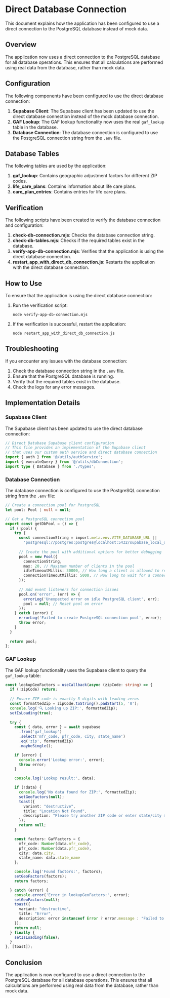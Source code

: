 # Direct Database Connection

This document explains how the application has been configured to use a direct connection to the PostgreSQL database instead of mock data.

## Overview

The application now uses a direct connection to the PostgreSQL database for all database operations. This ensures that all calculations are performed using real data from the database, rather than mock data.

## Configuration

The following components have been configured to use the direct database connection:

1. **Supabase Client**: The Supabase client has been updated to use the direct database connection instead of the mock database connection.
2. **GAF Lookup**: The GAF lookup functionality now uses the real `gaf_lookup` table in the database.
3. **Database Connection**: The database connection is configured to use the PostgreSQL connection string from the `.env` file.

## Database Tables

The following tables are used by the application:

1. **gaf_lookup**: Contains geographic adjustment factors for different ZIP codes.
2. **life_care_plans**: Contains information about life care plans.
3. **care_plan_entries**: Contains entries for life care plans.

## Verification

The following scripts have been created to verify the database connection and configuration:

1. **check-db-connection.mjs**: Checks the database connection string.
2. **check-db-tables.mjs**: Checks if the required tables exist in the database.
3. **verify-app-db-connection.mjs**: Verifies that the application is using the direct database connection.
4. **restart_app_with_direct_db_connection.js**: Restarts the application with the direct database connection.

## How to Use

To ensure that the application is using the direct database connection:

1. Run the verification script:
   ```
   node verify-app-db-connection.mjs
   ```

2. If the verification is successful, restart the application:
   ```
   node restart_app_with_direct_db_connection.js
   ```

## Troubleshooting

If you encounter any issues with the database connection:

1. Check the database connection string in the `.env` file.
2. Ensure that the PostgreSQL database is running.
3. Verify that the required tables exist in the database.
4. Check the logs for any error messages.

## Implementation Details

### Supabase Client

The Supabase client has been updated to use the direct database connection:

```typescript
// Direct Database Supabase client configuration
// This file provides an implementation of the Supabase client
// that uses our custom auth service and direct database connection
import { auth } from '@/utils/authService';
import { executeQuery } from '@/utils/dbConnection';
import type { Database } from './types';
```

### Database Connection

The database connection is configured to use the PostgreSQL connection string from the `.env` file:

```typescript
// Create a connection pool for PostgreSQL
let pool: Pool | null = null;

// Get a PostgreSQL connection pool
export const getDbPool = () => {
  if (!pool) {
    try {
      const connectionString = import.meta.env.VITE_DATABASE_URL || 
        'postgresql://postgres:postgres@localhost:5432/supabase_local_db';
      
      // Create the pool with additional options for better debugging
      pool = new Pool({
        connectionString,
        max: 20, // Maximum number of clients in the pool
        idleTimeoutMillis: 30000, // How long a client is allowed to remain idle before being closed
        connectionTimeoutMillis: 5000, // How long to wait for a connection to become available
      });
      
      // Add event listeners for connection issues
      pool.on('error', (err) => {
        errorLog('Unexpected error on idle PostgreSQL client', err);
        pool = null; // Reset pool on error
      });
    } catch (error) {
      errorLog('Failed to create PostgreSQL connection pool', error);
      throw error;
    }
  }
  
  return pool;
};
```

### GAF Lookup

The GAF lookup functionality uses the Supabase client to query the `gaf_lookup` table:

```typescript
const lookupGeoFactors = useCallback(async (zipCode: string) => {
  if (!zipCode) return;
  
  // Ensure ZIP code is exactly 5 digits with leading zeros
  const formattedZip = zipCode.toString().padStart(5, '0');
  console.log('🔍 Looking up ZIP:', formattedZip);
  setIsLoading(true);
  
  try {
    const { data, error } = await supabase
      .from('gaf_lookup')
      .select('mfr_code, pfr_code, city, state_name')
      .eq('zip', formattedZip)
      .maybeSingle();

    if (error) {
      console.error('Lookup error:', error);
      throw error;
    }

    console.log('Lookup result:', data);

    if (!data) {
      console.log('No data found for ZIP:', formattedZip);
      setGeoFactors(null);
      toast({
        variant: "destructive",
        title: "Location Not Found",
        description: "Please try another ZIP code or enter state/city manually"
      });
      return null;
    }

    const factors: GafFactors = {
      mfr_code: Number(data.mfr_code),
      pfr_code: Number(data.pfr_code),
      city: data.city,
      state_name: data.state_name
    };

    console.log('Found factors:', factors);
    setGeoFactors(factors);
    return factors;

  } catch (error) {
    console.error('Error in lookupGeoFactors:', error);
    setGeoFactors(null);
    toast({
      variant: "destructive",
      title: "Error",
      description: error instanceof Error ? error.message : "Failed to lookup location data"
    });
    return null;
  } finally {
    setIsLoading(false);
  }
}, [toast]);
```

## Conclusion

The application is now configured to use a direct connection to the PostgreSQL database for all database operations. This ensures that all calculations are performed using real data from the database, rather than mock data.
